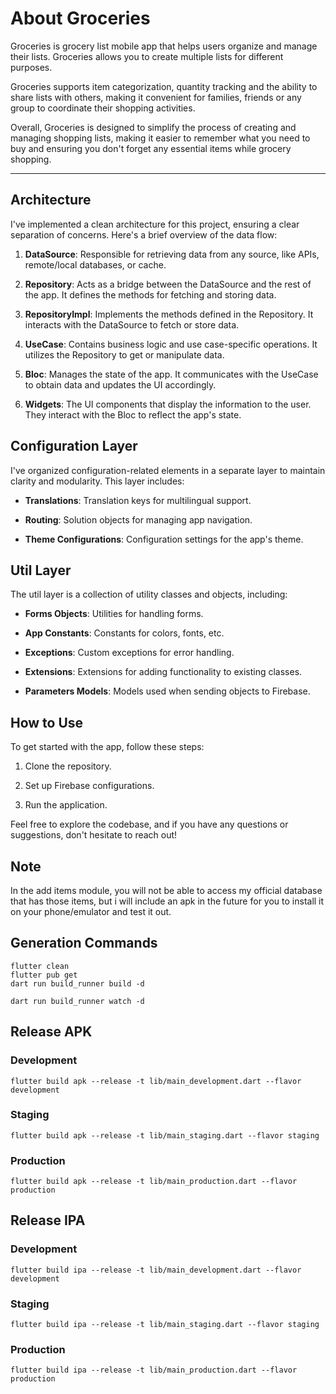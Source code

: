 # About Groceries

Groceries is grocery list mobile app that helps users organize and manage their
lists. Groceries allows you to create multiple lists for different purposes.

Groceries supports item categorization, quantity tracking and the ability to 
share lists with others, making it convenient for families, friends or any group 
to coordinate their shopping activities.

Overall, Groceries is designed to simplify the process of creating and managing 
shopping lists, making it easier to remember what you need to buy and ensuring
you don't forget any essential items while grocery shopping.

---

## Architecture

I've implemented a clean architecture for this project, ensuring a clear separation of concerns. Here's a brief overview of the data flow:

1. **DataSource**: Responsible for retrieving data from any source, like APIs, remote/local databases, or cache.
   
2. **Repository**: Acts as a bridge between the DataSource and the rest of the app. It defines the methods for fetching and storing data.

3. **RepositoryImpl**: Implements the methods defined in the Repository. It interacts with the DataSource to fetch or store data.

4. **UseCase**: Contains business logic and use case-specific operations. It utilizes the Repository to get or manipulate data.

5. **Bloc**: Manages the state of the app. It communicates with the UseCase to obtain data and updates the UI accordingly.

6. **Widgets**: The UI components that display the information to the user. They interact with the Bloc to reflect the app's state.

## Configuration Layer

I've organized configuration-related elements in a separate layer to maintain clarity and modularity. This layer includes:

- **Translations**: Translation keys for multilingual support.
  
- **Routing**: Solution objects for managing app navigation.
  
- **Theme Configurations**: Configuration settings for the app's theme.

## Util Layer

The util layer is a collection of utility classes and objects, including:

- **Forms Objects**: Utilities for handling forms.
  
- **App Constants**: Constants for colors, fonts, etc.
  
- **Exceptions**: Custom exceptions for error handling.
  
- **Extensions**: Extensions for adding functionality to existing classes.
  
- **Parameters Models**: Models used when sending objects to Firebase.

## How to Use

To get started with the app, follow these steps:

1. Clone the repository.
   
2. Set up Firebase configurations.
   
3. Run the application.

Feel free to explore the codebase, and if you have any questions or suggestions, don't hesitate to reach out!

## Note
In the add items module, you will not be able to access my official database that has those items, but i will include an apk in the future for you to install it on your phone/emulator and test it out.

## Generation Commands
```ssh
flutter clean
flutter pub get
dart run build_runner build -d
```
```ssh
dart run build_runner watch -d
```

## Release APK 

### Development
```ssh
flutter build apk --release -t lib/main_development.dart --flavor development
```

### Staging
```ssh
flutter build apk --release -t lib/main_staging.dart --flavor staging
``` 

### Production
```ssh
flutter build apk --release -t lib/main_production.dart --flavor production
```

## Release IPA

### Development
```ssh
flutter build ipa --release -t lib/main_development.dart --flavor development
```

### Staging
```ssh
flutter build ipa --release -t lib/main_staging.dart --flavor staging
``` 

### Production
```ssh
flutter build ipa --release -t lib/main_production.dart --flavor production
```
